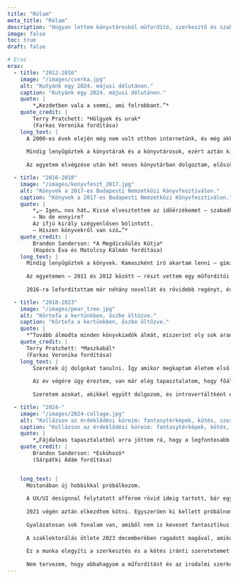 ```yaml
---
title: "Rólam"
meta_title: "Rólam"
description: "Hogyan lettem könyvtárosból műfordító, szerkesztő és szaklektor"
image: false
toc: true
draft: false

# Eras
eras:
  - title: "2012-2016"
    image: "/images/cserka.jpg"
    alt: "Kutyánk egy 2024. májusi délutánon."
    caption: "Kutyánk egy 2024. májusi délutánon."
    quote: |
        *„Kezdetben vala a semmi, ami felrobbant.”*
    quote_credit: |
        Terry Pratchett: *Hölgyek és urak*  
        (Farkas Veronika fordítása)
    long_text: |
      A 2000-es évek elején még nem volt otthon internetünk, és még akkor is rettentően lassú volt, amikor végül lett. Így amikor túl sok szabadidőm akadt, vagy egyik barátom sem ért rá, általában könyvtárba mentem.
      
      Mindig lenyűgöztek a könyvtárak és a könyvtárosok, ezért aztán kicsit sem meglepő, hogy az Eötvös Loránd Tudományegyetem Könyvtár- és Információtudományi Intézetének informatikus könyvtáros szakán végeztem, vagyis könyvtárosként. Bölcs és csodálatra méltó bagollyá akartam válni, akinek a világ minden titka a rendelkezésére áll.
      
      Az egyetem elvégzése után két neves könyvtárban dolgoztam, először a feldolgozáson, aztán az olvasószolgálaton. És bár sosem váltam bölcs és csodálatra méltó bagollyá, főleg nem 27 évesen, mindkettő izgalmas lehetőség volt. Sok nagyszerű embert megismertem, például az egyik legjobb barátomat is. Munka mellett pedig spekulatív fikcióval kapcsolatos cikkeket írtam az [SFmag](https://sfmag.hu/) nevű online magazinnak.

  - title: "2016-2018"
    image: "/images/konyvfeszt_2017.jpg"
    alt: "Könyvek a 2017-es Budapesti Nemzetközi Könyvfesztiválon."
    caption: "Könyvek a 2017-es Budapesti Nemzetközi Könyvfesztiválon."
    quote: |
        *„– Igen… nos hát… Kissé elvesztettem az időérzékemet – szabadkozott Elend.  
        – No de ennyire?  
        Az ifjú király szégyenlősen bólintott.  
        – Hiszen könyvekről van szó…”*
    quote_credit: |  
        Brandon Sanderson: *A Megdicsőülés Kútja*  
        (Kopócs Éva és Matolcsy Kálmán fordítása)
    long_text: |
      Mindig lenyűgöztek a könyvek. Kamaszként író akartam lenni – gimiben volt is egy íróklubunk (az Apokalipszis Amatőr Íróklub). Ekkor kezdett el először érdekelni a szerkesztés és a fordítás is. Az egészért Tóth Tamás Boldizsárt, a Harry Potter könyvek fordítóját okolom. 1999 és 2008 között minden tekintetben nagy hatást gyakorolt rám a sorozat, függetlenül attól, azóta miként változott a szerző megítélése.
      
      Az egyetemen – 2011 és 2012 között – részt vettem egy műfordítói műhelyben, ahol mindannyian lehetőséget kaptunk rá, hogy fordítóként és szerkesztőként is foglalkozzunk egy-egy szöveggel. Az év végén ezeket a szövegeket aztán kiadtuk két antológiában, amelyekre még mindig nagyon büszke vagyok. Sir Terry Pratchett két novellájával és Edgar Allan Poe egyik esszéjével kezdtem műfordítói pályámat.
      
      2016-ra lefordítottam már néhány novellát és rövidebb regényt, és elkezdtem dolgozni egy kiadónak, amely főleg fantasy- és sci-fi műveket ad ki. Mindezt természetesen a szabadidőmben, mert addigra egy jól ismert magyar kiadócsoportnál kaptam állást. Ez idő alatt például megtanultam kezelni a határidőket (megfelelően meghatározni és aztán be is tartani őket), illetve egészséges korlátot szabni a munkának.

  - title: "2018-2023"
    image: "/images/pear_tree.jpg"
    alt: "Körtefa a kertünkben, őszbe öltözve."
    caption: "Körtefa a kertünkben, őszbe öltözve."
    quote: |
      *"Tovább álmodta minden könyvkiadók álmát, miszerint oly sok arany húzza le a zsebeit, hogy két embert kell alkalmaznia csak arra, hogy tartsák a nadrágját."*  
    quote_credit: |  
      Terry Pratchett: *Maszkabál*  
      (Farkas Veronika fordítása)
    long_text: |
        Szeretek új dolgokat tanulni. Így amikor megkaptam életem első szerkesztését, madarat lehetett volna fogatni velem. Ráadásul Brandon Sanderson egyik könyvét bízták rám! Akkoriban fordítóként már dolgoztam a művein, de egy álmom vált valóra, hogy szerkesztőként is hozzányúlhattam a regényeihez.
        
        Az év végére úgy éreztem, van már elég tapasztalatom, hogy főállású egyéni vállalkozó legyek. És ezt sosem bántam meg.
        
        Szeretem azokat, akikkel együtt dolgozom, és introvertáltként élvezem, amikor csak ketten vagyunk a szöveggel. Nem minden fenékig tejfel, de sokkal egészségesebb határokat tudok szabni a munkának, például szinte sosem dolgozom délután 5 után, vagy éppen hétvégén. Néha elkerülhetetlenül lazítanom kell ezeken a szabályokon, de a legtöbbször szerencsére nem múlnak életek azon, hogy pihenek-e vagy sem.

  - title: "2024-"
    image: "/images/2024-collage.jpg"
    alt: "Kollázson az érdeklődési köreim: fantasytérképek, kötés, szerepjátékok és minifestés."
    caption: "Kollázson az érdeklődési köreim: fantasytérképek, kötés, szerepjátékok és minifestés."
    quote: |
        *„Fájdalmas tapasztalatból arra jöttem rá, hogy a legfontosabb lépés, amit bárki megtehet, az mindig a *következő.*”*  
    quote_credit: |
        Brandon Sanderson: *Eskühozó*  
        (Sárpátki Ádám fordítása)


    long_text: |
      Mostanában új hobbikkal próbálkozom.
      
      A UX/UI designnal folytatott afférom rövid ideig tartott, bár egyszer örömmel visszatérnék hozzá. Elkezdtem fantasytérképeket rajzolni, először a saját otthoni D&D játékunkhoz, de [már blogom](https://flightlessmanticore.com/), sőt [YouTube-csatornám is](https://www.youtube.com/@flightless.manticore) van – a neve *The Flightless Manticore,* ami magyarra pontosan lefordítva nem olyan jó („a röpképtelen mantikór”). Arra utal, amikor egy játék során elfelejtettem, hogy a mantikórnak szárnya is van, és csodálkoztam, amikor *nagyon gyorsan* legyőzték a többiek.
      
      2021 végén aztán elkezdtem kötni. Egyszerűen ki kellett próbálnom. És azóta abba se hagytam. Nem szokatlan számomra az otthon készült ruhák gondolata (édesapám szabómester), ám mivel a varrógépeket egyelőre ijesztőnek találom, a kötés sokkal megnyugtatóbb opció.
      
      Gyalázatosan sok fonalam van, amiből nem is keveset fantasztikus magyar fonalfestők készítettek. Nagyon szeretek fonalvásárokra járni és olyan emberekkel találkozni, akiknek ugyanez a hobbija. Introvertáltként, aki ráadásul ismeretlen társaságban néha kevésbé érzi jól magát, ez bizony sokat jelent. Akár egész álló nap tudnék kötni, ha bírná a kezem.
      
      A szaklektorálás ötlete 2023 decemberében ragadott magával, amikor vígan kötögettem, míg Roxanne Richardson egyik videóját néztem valamilyen számomra új technikáról, és a YouTube feldobott egy videót: [Knitting Tech Editors and Why They’re So Important](https://www.youtube.com/watch?v=FPJlHIBVyhA) („A kötésminták szaklektorai, és hogy miért olyan fontosak”). Korábban eszembe sem jutott, hogy a kötésmintákat is lektorálja valaki! Pedig annyira logikus! Tudtam, hogy ki kell próbálnom, szóval azonnal belevetettem magam a témába.
      
      Ez a munka elegyíti a szerkesztés és a kötés iránti szeretetemet és tudásomat, mégis nagyon más, mint irodalmi szövegeken dolgozni. Se nem rosszabb, se nem jobb, csak másmilyen.
      
      Nem tervezem, hogy abbahagyom a műfordítást és az irodalmi szerkesztést. De a szaklektorálás egészen váratlan jövevény, és alig várom, hogy kiderítsem, merre vezet.
---
```

